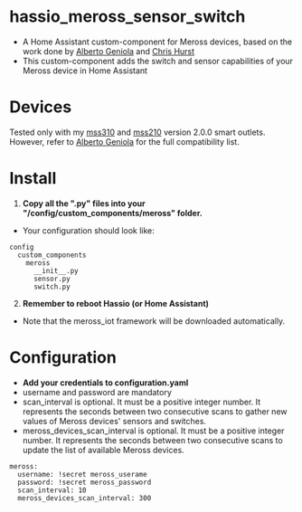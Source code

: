 # hassio_meross_sensor_switch
- A Home Assistant custom-component for Meross devices, based 
on the work done by [Alberto Geniola](https://github.com/albertogeniola/MerossIot) and [Chris Hurst](https://github.com/hurstc/hassio-meross)
- This custom-component adds the switch and sensor capabilities of your Meross device in Home Assistant

Devices
============

Tested only with my [mss310](https://www.meross.com/product/6/article/) and 
[mss210](https://www.meross.com/product/3/article/) version 2.0.0 smart outlets.
However, refer to [Alberto Geniola](https://github.com/albertogeniola/MerossIot) for the full compatibility list.


Install
============

1. **Copy all the ".py" files into your "/config/custom_components/meross" folder.**
- Your configuration should look like:
```
config
  custom_components
    meross
      __init__.py
      sensor.py
      switch.py
```
2. **Remember to reboot Hassio (or Home Assistant)**
- Note that the meross_iot framework will be downloaded automatically.

Configuration
============

- **Add your credentials to configuration.yaml**
- username and password are mandatory
- scan_interval is optional. It must be a positive integer number. It represents the seconds between two consecutive scans to gather new values of Meross devices' sensors and switches. 
- meross_devices_scan_interval is optional. It must be a positive integer number. It represents the seconds between two consecutive scans to update the list of available Meross devices. 
```
meross:
  username: !secret meross_userame
  password: !secret meross_password
  scan_interval: 10
  meross_devices_scan_interval: 300


